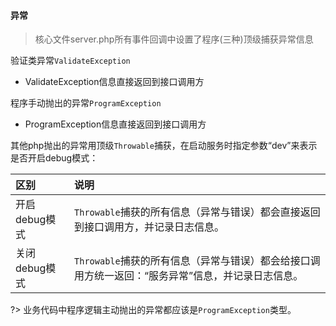 #### 异常
> 核心文件server.php所有事件回调中设置了程序(三种)顶级捕获异常信息

验证类异常`ValidateException`
* ValidateException信息直接返回到接口调用方

程序手动抛出的异常`ProgramException`
* ProgramException信息直接返回到接口调用方

其他php抛出的异常用顶级`Throwable`捕获，在启动服务时指定参数“dev”来表示是否开启debug模式：

| 区别 | 说明 |
| :------ | :------ |
开启debug模式|`Throwable`捕获的所有信息（异常与错误）都会直接返回到接口调用方，并记录日志信息。
关闭debug模式|`Throwable`捕获的所有信息（异常与错误）都会给接口调用方统一返回：“服务异常”信息，并记录日志信息。


?> 业务代码中程序逻辑主动抛出的异常都应该是`ProgramException`类型。
